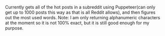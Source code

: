Currently gets all of the hot posts in a subreddit using Puppeteer(can only get up to 1000 posts this way as that is all Reddit allows), and then figures out the most used words. Note: I am only returning alphanumeric characters at the moment so it is not 100% exact, but it is still good enough for my purpose.
